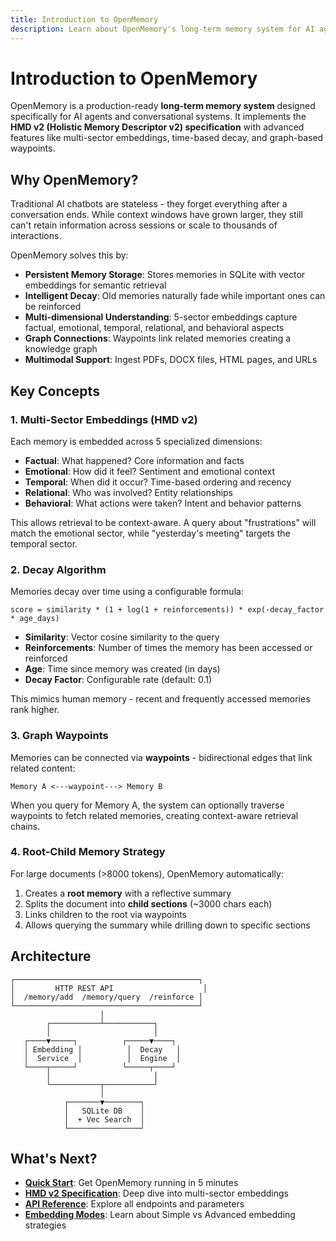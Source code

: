 ```yaml
---
title: Introduction to OpenMemory
description: Learn about OpenMemory's long-term memory system for AI agents
---
```


# Introduction to OpenMemory

OpenMemory is a production-ready **long-term memory system** designed specifically for AI agents and conversational systems. It implements the **HMD v2 (Holistic Memory Descriptor v2) specification** with advanced features like multi-sector embeddings, time-based decay, and graph-based waypoints.

## Why OpenMemory?

Traditional AI chatbots are stateless - they forget everything after a conversation ends. While context windows have grown larger, they still can't retain information across sessions or scale to thousands of interactions.

OpenMemory solves this by:

- **Persistent Memory Storage**: Stores memories in SQLite with vector embeddings for semantic retrieval
- **Intelligent Decay**: Old memories naturally fade while important ones can be reinforced
- **Multi-dimensional Understanding**: 5-sector embeddings capture factual, emotional, temporal, relational, and behavioral aspects
- **Graph Connections**: Waypoints link related memories creating a knowledge graph
- **Multimodal Support**: Ingest PDFs, DOCX files, HTML pages, and URLs

## Key Concepts

### 1. Multi-Sector Embeddings (HMD v2)

Each memory is embedded across 5 specialized dimensions:

- **Factual**: What happened? Core information and facts
- **Emotional**: How did it feel? Sentiment and emotional context
- **Temporal**: When did it occur? Time-based ordering and recency
- **Relational**: Who was involved? Entity relationships
- **Behavioral**: What actions were taken? Intent and behavior patterns

This allows retrieval to be context-aware. A query about "frustrations" will match the emotional sector, while "yesterday's meeting" targets the temporal sector.

### 2. Decay Algorithm

Memories decay over time using a configurable formula:

```
score = similarity * (1 + log(1 + reinforcements)) * exp(-decay_factor * age_days)
```

- **Similarity**: Vector cosine similarity to the query
- **Reinforcements**: Number of times the memory has been accessed or reinforced
- **Age**: Time since memory was created (in days)
- **Decay Factor**: Configurable rate (default: 0.1)

This mimics human memory - recent and frequently accessed memories rank higher.

### 3. Graph Waypoints

Memories can be connected via **waypoints** - bidirectional edges that link related content:

```
Memory A <---waypoint---> Memory B
```

When you query for Memory A, the system can optionally traverse waypoints to fetch related memories, creating context-aware retrieval chains.

### 4. Root-Child Memory Strategy

For large documents (>8000 tokens), OpenMemory automatically:

1. Creates a **root memory** with a reflective summary
2. Splits the document into **child sections** (~3000 chars each)
3. Links children to the root via waypoints
4. Allows querying the summary while drilling down to specific sections

## Architecture

```
┌─────────────────────────────────────────┐
│         HTTP REST API                    │
│  /memory/add  /memory/query  /reinforce │
└─────────────────────────────────────────┘
                    │
        ┌───────────┴───────────┐
        │                       │
   ┌────▼─────┐          ┌─────▼────┐
   │ Embedding │          │  Decay   │
   │  Service  │          │  Engine  │
   └────┬─────┘          └─────┬────┘
        │                       │
        └───────────┬───────────┘
                    │
            ┌───────▼────────┐
            │   SQLite DB    │
            │  + Vec Search  │
            └────────────────┘
```

## What's Next?

- **[Quick Start](/docs/quick-start)**: Get OpenMemory running in 5 minutes
- **[HMD v2 Specification](/docs/concepts/hmd-v2)**: Deep dive into multi-sector embeddings
- **[API Reference](/docs/api/add-memory)**: Explore all endpoints and parameters
- **[Embedding Modes](/docs/advanced/embedding-modes)**: Learn about Simple vs Advanced embedding strategies
